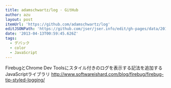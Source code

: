 ```yaml
---
title: adamschwartz/log · GitHub
author: azu
layout: post
itemUrl: 'https://github.com/adamschwartz/log'
editJSONPath: 'https://github.com/jser/jser.info/edit/gh-pages/data/2013/04/index.json'
date: '2013-04-13T00:59:45.626Z'
tags:
  - デバック
  - color
  - JavaScript
---
```

FirebugとChrome Dev Toolsにスタイル付きのログを表示する記法を追加するJavaScriptライブラリ
http://www.softwareishard.com/blog/firebug/firebug-tip-styled-logging/
